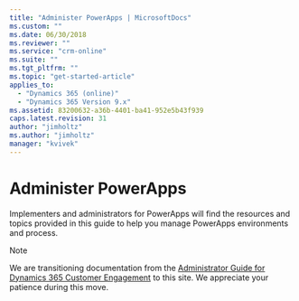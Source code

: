 ```yaml
---
title: "Administer PowerApps | MicrosoftDocs"
ms.custom: ""
ms.date: 06/30/2018
ms.reviewer: ""
ms.service: "crm-online"
ms.suite: ""
ms.tgt_pltfrm: ""
ms.topic: "get-started-article"
applies_to: 
  - "Dynamics 365 (online)"
  - "Dynamics 365 Version 9.x"
ms.assetid: 83200632-a36b-4401-ba41-952e5b43f939
caps.latest.revision: 31
author: "jimholtz"
ms.author: "jimholtz"
manager: "kvivek"
---
```

# Administer PowerApps

Implementers and administrators for PowerApps will find the resources and topics provided in this guide to help you manage PowerApps environments and process.

> [!NOTE]
> We are transitioning documentation from the [Administrator Guide for Dynamics 365 Customer Engagement](https://docs.microsoft.com/dynamics365/customer-engagement/admin/admin-guide) to this site. We appreciate your patience during this move.

